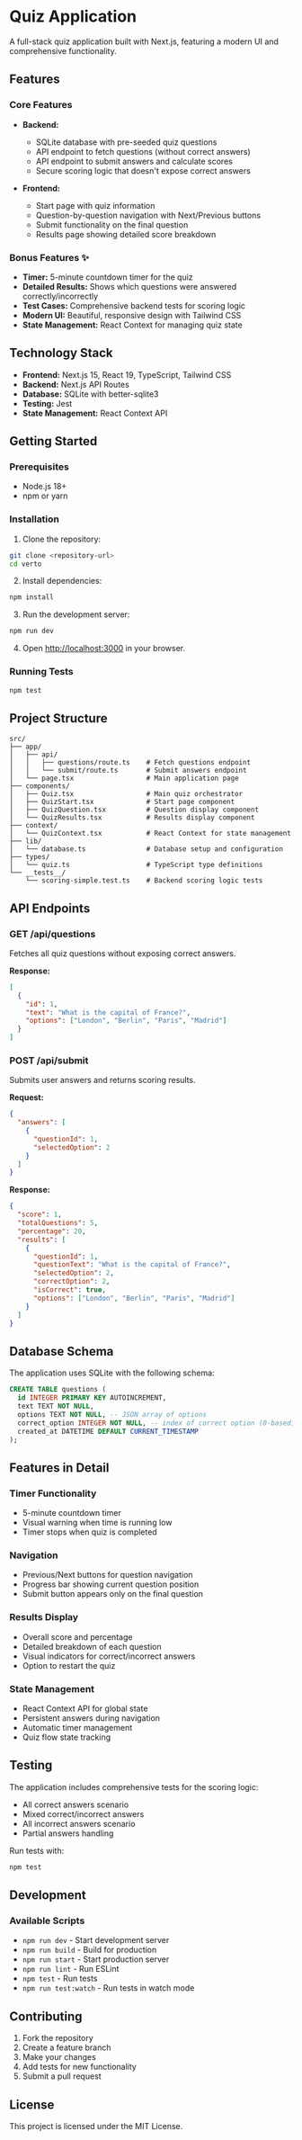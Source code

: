 # Quiz Application

A full-stack quiz application built with Next.js, featuring a modern UI and comprehensive functionality.

## Features

### Core Features
- **Backend:**
  - SQLite database with pre-seeded quiz questions
  - API endpoint to fetch questions (without correct answers)
  - API endpoint to submit answers and calculate scores
  - Secure scoring logic that doesn't expose correct answers

- **Frontend:**
  - Start page with quiz information
  - Question-by-question navigation with Next/Previous buttons
  - Submit functionality on the final question
  - Results page showing detailed score breakdown

### Bonus Features ✨
- **Timer:** 5-minute countdown timer for the quiz
- **Detailed Results:** Shows which questions were answered correctly/incorrectly
- **Test Cases:** Comprehensive backend tests for scoring logic
- **Modern UI:** Beautiful, responsive design with Tailwind CSS
- **State Management:** React Context for managing quiz state

## Technology Stack

- **Frontend:** Next.js 15, React 19, TypeScript, Tailwind CSS
- **Backend:** Next.js API Routes
- **Database:** SQLite with better-sqlite3
- **Testing:** Jest
- **State Management:** React Context API

## Getting Started

### Prerequisites
- Node.js 18+ 
- npm or yarn

### Installation

1. Clone the repository:
```bash
git clone <repository-url>
cd verto
```

2. Install dependencies:
```bash
npm install
```

3. Run the development server:
```bash
npm run dev
```

4. Open [http://localhost:3000](http://localhost:3000) in your browser.

### Running Tests

```bash
npm test
```

## Project Structure

```
src/
├── app/
│   ├── api/
│   │   ├── questions/route.ts    # Fetch questions endpoint
│   │   └── submit/route.ts       # Submit answers endpoint
│   └── page.tsx                  # Main application page
├── components/
│   ├── Quiz.tsx                  # Main quiz orchestrator
│   ├── QuizStart.tsx             # Start page component
│   ├── QuizQuestion.tsx          # Question display component
│   └── QuizResults.tsx           # Results display component
├── context/
│   └── QuizContext.tsx           # React Context for state management
├── lib/
│   └── database.ts               # Database setup and configuration
├── types/
│   └── quiz.ts                   # TypeScript type definitions
└── __tests__/
    └── scoring-simple.test.ts    # Backend scoring logic tests
```

## API Endpoints

### GET /api/questions
Fetches all quiz questions without exposing correct answers.

**Response:**
```json
[
  {
    "id": 1,
    "text": "What is the capital of France?",
    "options": ["London", "Berlin", "Paris", "Madrid"]
  }
]
```

### POST /api/submit
Submits user answers and returns scoring results.

**Request:**
```json
{
  "answers": [
    {
      "questionId": 1,
      "selectedOption": 2
    }
  ]
}
```

**Response:**
```json
{
  "score": 1,
  "totalQuestions": 5,
  "percentage": 20,
  "results": [
    {
      "questionId": 1,
      "questionText": "What is the capital of France?",
      "selectedOption": 2,
      "correctOption": 2,
      "isCorrect": true,
      "options": ["London", "Berlin", "Paris", "Madrid"]
    }
  ]
}
```

## Database Schema

The application uses SQLite with the following schema:

```sql
CREATE TABLE questions (
  id INTEGER PRIMARY KEY AUTOINCREMENT,
  text TEXT NOT NULL,
  options TEXT NOT NULL, -- JSON array of options
  correct_option INTEGER NOT NULL, -- index of correct option (0-based)
  created_at DATETIME DEFAULT CURRENT_TIMESTAMP
);
```

## Features in Detail

### Timer Functionality
- 5-minute countdown timer
- Visual warning when time is running low
- Timer stops when quiz is completed

### Navigation
- Previous/Next buttons for question navigation
- Progress bar showing current question position
- Submit button appears only on the final question

### Results Display
- Overall score and percentage
- Detailed breakdown of each question
- Visual indicators for correct/incorrect answers
- Option to restart the quiz

### State Management
- React Context API for global state
- Persistent answers during navigation
- Automatic timer management
- Quiz flow state tracking

## Testing

The application includes comprehensive tests for the scoring logic:

- All correct answers scenario
- Mixed correct/incorrect answers
- All incorrect answers scenario
- Partial answers handling

Run tests with:
```bash
npm test
```

## Development

### Available Scripts

- `npm run dev` - Start development server
- `npm run build` - Build for production
- `npm run start` - Start production server
- `npm run lint` - Run ESLint
- `npm test` - Run tests
- `npm run test:watch` - Run tests in watch mode

## Contributing

1. Fork the repository
2. Create a feature branch
3. Make your changes
4. Add tests for new functionality
5. Submit a pull request

## License

This project is licensed under the MIT License.